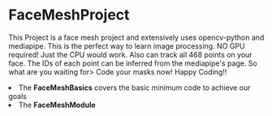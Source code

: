 # FaceMeshProject
This Project is a face mesh project and extensively uses opencv-python and mediapipe. This is the perfect way to learn image processing. NO GPU required! Just the CPU would work. Also can track all 468 points on your face. The IDs of each point can be inferred from the mediapipe's page. So what are you waiting for> Code your masks now! Happy Coding!!
<li>The <b>FaceMeshBasics</b> covers the basic minimum code to achieve our goals
<li>The <b>FaceMeshModule</b? contains the code in an object oriented format so that it can be accessed later as a module in any game/application

